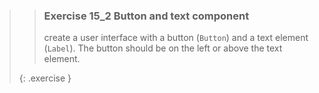 >>### Exercise 15_2 Button and text component
>>
>>create a user interface with a button (`Button`) and a text element (`Label`). The button should be on the left or above the text element.
>>
>{: .exercise }